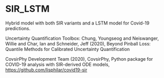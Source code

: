 # SIR_LSTM
Hybrid model with both SIR variants and a LSTM model for Covid-19 predictions.


Uncertainty Quantification Toolbox: Chung, Youngseog and Neiswanger, Willie and Char, Ian and Schneider, Jeff (2020), Beyond Pinball Loss: Quantile Methods for Calibrated Uncertainty Quantification



CovsirPhy Development Team (2020), CovsirPhy, Python package for COVID-19 analysis with SIR-derived ODE models, https://github.com/lisphilar/covid19-sir